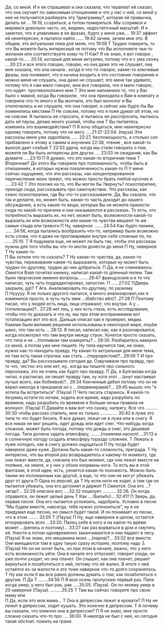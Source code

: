 Да, со мной. И я ее спрашивал и она сказала, что терапевт ей сказал, что она скучает по
зависимым отношениям и что у нас с ней, со мной у нее не получается разбирать эту
?диаграмму?, которая ей привычна, делать ей … 19:19, ссориться, а потом помириться. Мы
ссоримся и миримся довольно часто, но, видимо, недостаточный масштаб. И я заметил, что я
улавливаю в ее фразах, будто у меня уже…. 19:37 эффект ей неинтересен, я пытался найти
…… 19:42 зачем, зачем мне это. В общем, это актуальная тема для меня, что 19:58
Т
Трудно поверить, то что Вы можете быть интересный не потому что Вы исполняете чьи-то
желания или соответствуете кому-то
П
Как? Я не знаю, я вот говорю , какой-то….. 20:14, который для меня актуален, потому что я с
ума схожу … 20:23 и все этого говорю, говорю, но она даже это не слушает, она мне сказала,
что она начала , когда я что-то говорю, какие-то ключевые фразы, она понимает, что я начина
входить в это состояние говорения и можно меня не слушать, она даже не слушает, это меня
так удивило, потому что я сам мало говорю, мне все говорила, что я мало говорю, что нудит-
противоположно мне
Т
Это мне напомнило то, что у Вас было с мамой, когда Вы говорили , что она приходила к Вам
в комнату и говорила что-то много и Вы молчали, это был монолог и Вы отключались и не
слушали, что она говорит, а сейчас как будто бы Вы поменялись местами
П
Не совсем, потому что я тоже думал об этом, но не совсем. Я пытаюсь ее спросить, я
пытаюсь ее расспросить, пытаюсь дать ей паузы, делаю много усилий, чтобы она
Т
Вы пытаетесь изменить это взаимодействие?
П
Я хочу общаться, мне неинтересно одному говорить, потому что не могу …..21:37-22:04.
(пауза) Эти рассказы меня уже задолбали, ….. 22:27, беспомощность, а столько сил
прибавлено к этому и самим и изучение 22:38, чтение , все какой-то выхлоп дает слабый
Т
22:53 удача, когда мы стали говорить о том, можете ли Вы быть интересны для других ….
23:03 те ожидания, как Вы думаете …..23:10
П
Я думаю, что это какая-то вторичная тема
Т
Вторичная? До этого Вы говорили про поломанность, чтобы быть в отношениях, в которых
нужна покалеченность какая-то
П
У меня сейчас ощущение, что эти рассказы, как концентрированное перечисление моих
тревог, что можно просто брать любой кусочек и …..23:42
Т
Это похоже на то, что Вы могли бы ?вернуть? психотерапию, приходя сюда, рассказывать про
самочувствие. Что рассказы, как сеанс психотерапии, где Вы что-то рассказываете. Да, Вы
сказали, что так и делаете, но, может быть, какая-то часть доходит до нашего обсуждения, а
есть какие-то вещи, которые Вы не можете принести сюда по какой-то причине и они
оказываются в рассказах. То есть, это потребность выразить их, но нет, может быть,
возможности какой-то выразить их или возможности или какие-то чувства мешают те же
самые стыда или тревоги
П
Ну, наверное ……..24:54
Как будто паники,
...... 24:56, когда пытались вообразить что-то,  например были возможно есть слова, что я даже не проговариваю внутри себя сложные по, по ......25:10. 
Т
Я подумала еще, не может ли быть так, чтобы эти рассказы нужны для того чтобы вы что-то могли донести до меня
П
Ну, наверное
Т
Ну какие-то  
П
Вы хотели что-то сказать?
Т
Ну какие-то чувства, да, какие-то чувства, переживания какие-то выражаете, которые ну может быть трудно по-другому, трудно до них добраться.
П
Да, я не сомневаюсь. *Смеется* Взял почитал книжку, написал какой-то длинный review.  Там были творческие именно вопросы, .......26:47 французские и я то что написал, чуть чуть подредактировал, запостил. 
П
......27:02 ?(Дверь закрыли, да)?
Т
Ага. Анализировать по-другому, по разному  
П
Нууууу. Я не только другого пытался, я много анализировал,как я изменился просто. я чуть-чуть эмм ...(бабство вёл)?..27:28
П
Поэтому писал, что у людей есть лица, лица отражают, что внутри. А у ..(тотализации)?.. 27:28 нет лиц, у них есть глаза, есть исследование, чтобы что-то доказать и что ну, мы при этом воспринимаем вот тотализацию вот это все. Дальше описал как я проверял, медиа. Какими были великие решения использованы в некоторой мере, maybe шанс, что там есть ... 28:13. Я писал, написал как, как я разочаровался, когда посмотрел что там внутри между строк. Хочется просто сказать, что типа я не ...(топливом там измерять)?... 28:30. Разберитесь наверно со мной, а потом уже мне пишите. Ну типа научится там, не знаю, нужно как-то находить правду. Ну какая-то актуальная для меня тема, но там есть такая строчка: как стать ...(террористом)?...29:06
Т
И про правду, да? Вы рассказывали сегодня да. Озвучивали про правду, про то что, честно это или нет, ну.. когда вы пишете про сильного персонажа, это не очень как будто про правду.
П
Да, я Булгакова когда читал, я расписал, он пишет правду там, ну хотя этот ...(кнут настаивал лучше всего, как Кобеевой)?.. 29:34 Конченный дебил  потому что он не верил никогда в призраков но с ...(первенерами)?... 29:45 вышло что "я хотела бы встретиться" (Пауза)
П
Чето писать стараюсь. Я какой-то безумец кстати по ночам, ходить все время, надо разрубить по времени, надо разрубить по времени и больше ничьи правила не волнуют. (Пауза)
П
Давайте я вам вот что скажу, напрягу. Все что .......... 30:30 чтобы рассказ спалить, мне их только .............. 30:42 в луже это типа то что будет бесить.
Я все думал, лежат не в луже или в снегу. Я все никак не мог решить, идет дождь или идет снег. Что-нибудь когда сложное, может быть погода, потому что дождь в снег, это дешевая погода. Типа должна задать атмосферу, ........(помянем наскол)....31:13 а в солнечную погоду создать атмосферу гораздо сложнее.
Т
Лежать в луже холодно, как в снегу должно ощущаться
П
Ну тогда будет наверное даже хуже. Должна быть какая-то сложность, преграда.
Т
Ну интересно, что вы второй раз возвращаетесь к какому-то моменту, где они лежат вместе, да, сначала это был момент, где они лежат вместе на полянке, на земле, и у них у обоих изорваны ноги. То есть вы в этой фантазии, в этой идеи, есть, узнается какая-то похожесть. Можно быть таким же поломанным как другой, а еще, то что они не могут убежать друг от друга
П
Одна из версий, да
Т
Ну если ноги не ходят, а там где он пытается убежать, она его догоняет и держит
П
*Смеется*. Она его  ...?загар?... 32:29  описала вот, ....32:32 поцелует. .......... 32:36. Он когда отравился, он лежит целый день
Т
Как ....(Бильбо)... 32:41?
П
Зверь, да, первая песня. Она его пытается успокоить, задобрить. Условно в песне "Мы будем вместе, навсегда, тебе нужно успокоиться", ну я не придумал еще песню, но смысл будет такой. И он понимает из песни, что в этом ........ 33:05 
T
(Пауза)
П
Ну, еще наверное в целом, остается игнорировать всех ...33:20. Палец себе в ногу и на какое-то время может ...(репись и поэтому)... 33:27 как раз ворваться в дом и смутить её. Унести а потом одновременно заканчиваются и они падают в лесу. (Пауза) Я не знаю, это мешанина моих ...(паров)?... 33:52 все вместе. Они вмещаются там в одну такую сразу историю, поэтому надо 3. (Пауза) Но он не хочет быть, но при этом в начале, важно, что у него есть возможность уйти. Она в начале его отпускает, говорит уходи, он уже почти уходит, но она плачет. Он слышит, как она плачет, решает вернуться и позаботиться о ней, потому что её жалко. В итоге с ней остается из-за жалости и это тоже наверное что-то долго сохранялось. 
Т
Ну как если б вы все равно должны думать о том, как позаботиться о другом.
П
Да
Т
........34:56
П
Я всю осень пропускаю первый раз. Папа когда умер, у него был рак, рак .....35:05. (Пауза). Он по-моему умер в 20 наверное (Пауза). .........35:25 
T
Там вы сейчас говорите про свою маму или  
П
Да, если это моя мама...
Т
Она в депрессии лежит в кровати?
П
Ну не лежит в депрессии, ходит кушать. Это конечно в депрессии.
Т
А почему вы сказали, что конечно она в депрессии?
П
Я не знаю, мне просто сложно сказать что-то про .... 36:00. Я никогда не был с ней, но сегодня такая обстоит. пожить на грани


